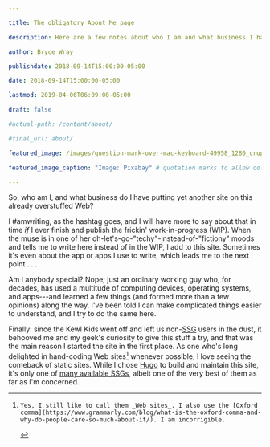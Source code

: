 ```yaml
---

title: The obligatory About Me page

description: Here are a few notes about who I am and what business I have in adding one more site to an already overstuffed Web.

author: Bryce Wray

publishdate: 2018-09-14T15:00:00-05:00

date: 2018-09-14T15:00:00-05:00

lastmod: 2019-04-06T06:09:00-05:00

draft: false

#actual-path: /content/about/

#final_url: about/

featured_image: /images/question-mark-over-mac-keyboard-49958_1280_crop_1280x780_60pct.jpg

featured_image_caption: "Image: Pixabay" # quotation marks to allow colon 

---
```


So, who am I, and what business do I have putting yet another site on this already overstuffed Web?

I #amwriting, as the hashtag goes, and I will have more to say about that in time *if* I ever finish and publish the frickin' work-in-progress (WIP). When the muse is in one of her oh-let's-go-"techy"-instead-of-"fictiony" moods and tells me to write here instead of in the WIP, I add to this site. Sometimes it's even about the app or apps I use to write, which leads me to the next point&nbsp;.&nbsp;.&nbsp;.

Am I anybody special? Nope; just an ordinary working guy who, for decades, has used a multitude of computing devices, operating systems, and apps---and learned a few things (and formed more than a few opinions) along the way. I've been told I can make complicated things easier to understand, and I try to do the same here.

Finally: since the Kewl Kids went off and left us non-[SSG](https://staticgen.com) users in the dust, it behooved me and my geek's curiosity to give this stuff a try, and that was the main reason I started the site in the first place. As one who's long delighted in hand-coding Web sites[^incorrigible] whenever possible, I love seeing the comeback of static sites. While I chose [Hugo](https://gohugo.io) to build and maintain this site, it's only one of [many available SSGs](https://staticgen.com), albeit one of the very best of them as far as I'm concerned.

[^incorrigible]:	Yes, I still like to call them _Web sites_. I also use the [Oxford comma](https://www.grammarly.com/blog/what-is-the-oxford-comma-and-why-do-people-care-so-much-about-it/). I am incorrigible.